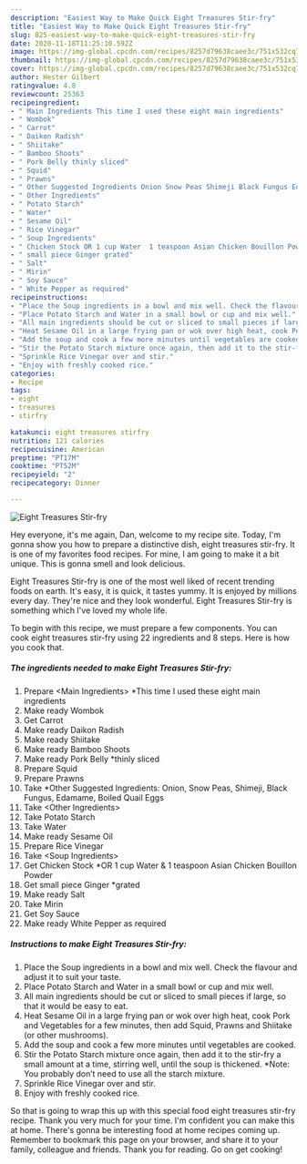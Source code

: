 ```yaml
---
description: "Easiest Way to Make Quick Eight Treasures Stir-fry"
title: "Easiest Way to Make Quick Eight Treasures Stir-fry"
slug: 825-easiest-way-to-make-quick-eight-treasures-stir-fry
date: 2020-11-18T11:25:10.592Z
image: https://img-global.cpcdn.com/recipes/8257d79638caee3c/751x532cq70/eight-treasures-stir-fry-recipe-main-photo.jpg
thumbnail: https://img-global.cpcdn.com/recipes/8257d79638caee3c/751x532cq70/eight-treasures-stir-fry-recipe-main-photo.jpg
cover: https://img-global.cpcdn.com/recipes/8257d79638caee3c/751x532cq70/eight-treasures-stir-fry-recipe-main-photo.jpg
author: Hester Gilbert
ratingvalue: 4.8
reviewcount: 25363
recipeingredient:
- " Main Ingredients This time I used these eight main ingredients"
- " Wombok"
- " Carrot"
- " Daikon Radish"
- " Shiitake"
- " Bamboo Shoots"
- " Pork Belly thinly sliced"
- " Squid"
- " Prawns"
- " Other Suggested Ingredients Onion Snow Peas Shimeji Black Fungus Edamame Boiled Quail Eggs"
- " Other Ingredients"
- " Potato Starch"
- " Water"
- " Sesame Oil"
- " Rice Vinegar"
- " Soup Ingredients"
- " Chicken Stock OR 1 cup Water  1 teaspoon Asian Chicken Bouillon Powder"
- " small piece Ginger grated"
- " Salt"
- " Mirin"
- " Soy Sauce"
- " White Pepper as required"
recipeinstructions:
- "Place the Soup ingredients in a bowl and mix well. Check the flavour and adjust it to suit your taste."
- "Place Potato Starch and Water in a small bowl or cup and mix well."
- "All main ingredients should be cut or sliced to small pieces if large, so that it would be easy to eat."
- "Heat Sesame Oil in a large frying pan or wok over high heat, cook Pork and Vegetables for a few minutes, then add Squid, Prawns and Shiitake (or other mushrooms)."
- "Add the soup and cook a few more minutes until vegetables are cooked."
- "Stir the Potato Starch mixture once again, then add it to the stir-fry a small amount at a time, stirring well, until the soup is thickened. *Note: You probably don’t need to use all the starch mixture."
- "Sprinkle Rice Vinegar over and stir."
- "Enjoy with freshly cooked rice."
categories:
- Recipe
tags:
- eight
- treasures
- stirfry

katakunci: eight treasures stirfry 
nutrition: 121 calories
recipecuisine: American
preptime: "PT17M"
cooktime: "PT52M"
recipeyield: "2"
recipecategory: Dinner

---
```



![Eight Treasures Stir-fry](https://img-global.cpcdn.com/recipes/8257d79638caee3c/751x532cq70/eight-treasures-stir-fry-recipe-main-photo.jpg)

Hey everyone, it's me again, Dan, welcome to my recipe site. Today, I'm gonna show you how to prepare a distinctive dish, eight treasures stir-fry. It is one of my favorites food recipes. For mine, I am going to make it a bit unique. This is gonna smell and look delicious.



Eight Treasures Stir-fry is one of the most well liked of recent trending foods on earth. It's easy, it is quick, it tastes yummy. It is enjoyed by millions every day. They're nice and they look wonderful. Eight Treasures Stir-fry is something which I've loved my whole life.


To begin with this recipe, we must prepare a few components. You can cook eight treasures stir-fry using 22 ingredients and 8 steps. Here is how you cook that.

<!--inarticleads1-->

##### The ingredients needed to make Eight Treasures Stir-fry:

1. Prepare  &lt;Main Ingredients&gt; *This time I used these eight main ingredients
1. Make ready  Wombok
1. Get  Carrot
1. Make ready  Daikon Radish
1. Make ready  Shiitake
1. Make ready  Bamboo Shoots
1. Make ready  Pork Belly *thinly sliced
1. Prepare  Squid
1. Prepare  Prawns
1. Take  *Other Suggested Ingredients: Onion, Snow Peas, Shimeji, Black Fungus, Edamame, Boiled Quail Eggs
1. Take  &lt;Other Ingredients&gt;
1. Take  Potato Starch
1. Take  Water
1. Make ready  Sesame Oil
1. Prepare  Rice Vinegar
1. Take  &lt;Soup Ingredients&gt;
1. Get  Chicken Stock *OR 1 cup Water &amp; 1 teaspoon Asian Chicken Bouillon Powder
1. Get  small piece Ginger *grated
1. Make ready  Salt
1. Take  Mirin
1. Get  Soy Sauce
1. Make ready  White Pepper as required




<!--inarticleads2-->

##### Instructions to make Eight Treasures Stir-fry:

1. Place the Soup ingredients in a bowl and mix well. Check the flavour and adjust it to suit your taste.
1. Place Potato Starch and Water in a small bowl or cup and mix well.
1. All main ingredients should be cut or sliced to small pieces if large, so that it would be easy to eat.
1. Heat Sesame Oil in a large frying pan or wok over high heat, cook Pork and Vegetables for a few minutes, then add Squid, Prawns and Shiitake (or other mushrooms).
1. Add the soup and cook a few more minutes until vegetables are cooked.
1. Stir the Potato Starch mixture once again, then add it to the stir-fry a small amount at a time, stirring well, until the soup is thickened. *Note: You probably don’t need to use all the starch mixture.
1. Sprinkle Rice Vinegar over and stir.
1. Enjoy with freshly cooked rice.




So that is going to wrap this up with this special food eight treasures stir-fry recipe. Thank you very much for your time. I'm confident you can make this at home. There's gonna be interesting food at home recipes coming up. Remember to bookmark this page on your browser, and share it to your family, colleague and friends. Thank you for reading. Go on get cooking!
